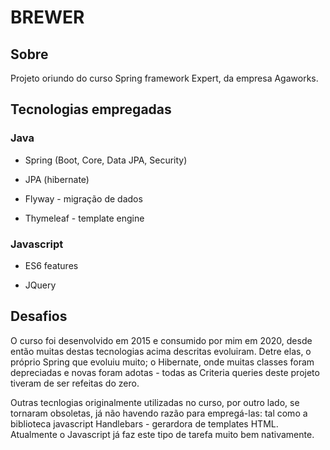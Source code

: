 # BREWER

## Sobre

Projeto oriundo do curso Spring framework Expert, da empresa Agaworks.

## Tecnologias empregadas

### Java

* Spring (Boot, Core, Data JPA, Security)

* JPA (hibernate)

* Flyway - migração de dados

* Thymeleaf - template engine

### Javascript

* ES6 features

* JQuery


## Desafios 

O curso foi desenvolvido em 2015 e consumido por mim em 2020, desde então muitas destas tecnologias acima descritas evoluiram. Detre elas, o próprio Spring que evoluiu muito; o Hibernate, onde muitas classes foram depreciadas e novas foram adotas - todas as Criteria queries deste projeto tiveram de ser refeitas do zero. 

Outras tecnlogias originalmente utilizadas no curso, por outro lado, se tornaram obsoletas, já não havendo razão para empregá-las: tal como a biblioteca javascript Handlebars - gerardora de templates HTML. Atualmente o Javascript já faz este tipo de tarefa muito bem nativamente.


